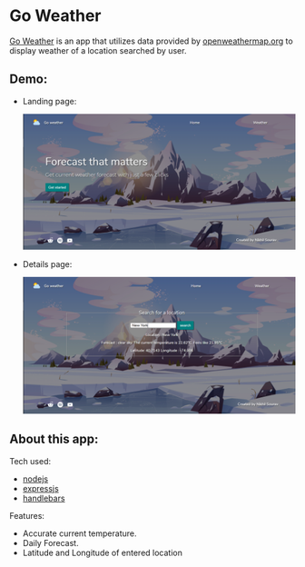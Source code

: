 # Go Weather

[Go Weather](http://weather-app-by-ns.herokuapp.com/) is an app that utilizes data provided by [openweathermap.org](openweathermap.org) to display weather of a location searched by user.

## Demo:

- Landing page:

    <img src="public/images/demo1.png" width="650" height="auto">

- Details page:

    <img src="public/images/demo2.png" width="650" height="auto">

## About this app:

Tech used:

- [nodejs](https://nodejs.org/en/)
- [expressjs](https://expressjs.com/)
- [handlebars](https://handlebarsjs.com/)

Features:

- Accurate current temperature.
- Daily Forecast.
- Latitude and Longitude of entered location

